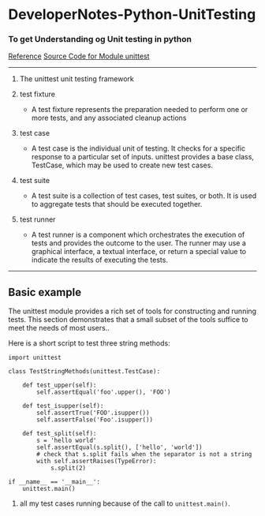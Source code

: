 # DeveloperNotes-Python-UnitTesting
### To get Understanding og Unit testing in python
[Reference](https://docs.python.org/3/library/unittest.html#module-unittest)
[Source Code for Module unittest](https://pythonhosted.org/gchecky/unittest-pysrc.html)
____
1. The unittest unit testing framework
2. test fixture
   * A test fixture represents the preparation needed to perform one or more tests, and any associated cleanup actions
3. test case
    * A test case is the individual unit of testing. It checks for a specific response to a particular set of inputs. unittest provides a base class, TestCase,           which    may be used to create new test cases.
4. test suite
    * A test suite is a collection of test cases, test suites, or both. It is used to aggregate tests that should be executed together.
    
5. test runner
    * A test runner is a component which orchestrates the execution of tests and provides the outcome to the user. The runner may use a graphical interface, a            textual      interface, or return a special value to indicate the results of executing the tests.
    
_______
## Basic example
The unittest module provides a rich set of tools for constructing and running tests. This section demonstrates that a small subset of the tools suffice to meet the needs of most users..

Here is a short script to test three string methods:
```
import unittest

class TestStringMethods(unittest.TestCase):

    def test_upper(self):
        self.assertEqual('foo'.upper(), 'FOO')

    def test_isupper(self):
        self.assertTrue('FOO'.isupper())
        self.assertFalse('Foo'.isupper())

    def test_split(self):
        s = 'hello world'
        self.assertEqual(s.split(), ['hello', 'world'])
        # check that s.split fails when the separator is not a string
        with self.assertRaises(TypeError):
            s.split(2)

if __name__ == '__main__':
    unittest.main()
```
1. all my test cases running because of the call to `unittest.main()`.
